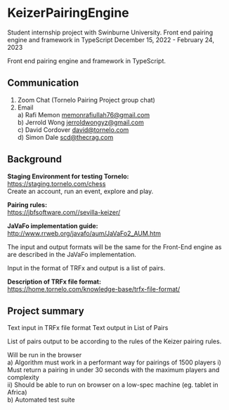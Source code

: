 # KeizerPairingEngine
Student internship project with Swinburne University. Front end pairing engine and framework in TypeScript
December 15, 2022 - February 24, 2023

Front end pairing engine and framework in TypeScript.  

## Communication
1) Zoom Chat (Tornelo Pairing Project group chat) 
2) Email <br />
    a) Rafi Memon  memonrafiullah76@gmail.com <br />
    b) Jerrold Wong  jerroldwongyz@gmail.com <br />
    c) David Cordover  david@tornelo.com <br />
    d) Simon Dale scd@thecrag.com	 <br />
  
## Background
**Staging Environment for testing Tornelo:** <br />
https://staging.tornelo.com/chess <br />
Create an account, run an event, explore and play.

**Pairing rules:** <br />
https://jbfsoftware.com//sevilla-keizer/ 

**JaVaFo implementation guide:** <br />
http://www.rrweb.org/javafo/aum/JaVaFo2_AUM.htm

The input and output formats will be the same for the Front-End engine as are described in the JaVaFo implementation. 

Input in the format of TRFx and output is a list of pairs.

**Description of TRFx file format:** <br />
https://home.tornelo.com/knowledge-base/trfx-file-format/

## Project summary

Text input in TRFx file format
Text output in List of Pairs 

List of pairs output to be according to the rules of the Keizer pairing rules.

Will be run in the browser <br />
    a) Algorithm must work in a performant way for pairings of 1500 players 
        i) Must return a pairing in under 30 seconds with the maximum players and complexity <br />
        ii) Should be able to run on browser on a low-spec machine (eg. tablet in Africa) <br />
    b) Automated test suite <br />
